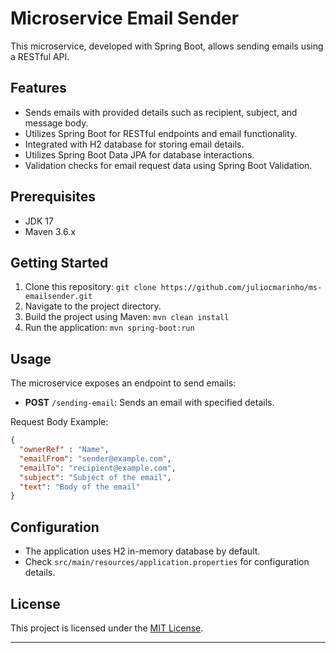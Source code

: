 # Microservice Email Sender

This microservice, developed with Spring Boot, allows sending emails using a RESTful API.

## Features

- Sends emails with provided details such as recipient, subject, and message body.
- Utilizes Spring Boot for RESTful endpoints and email functionality.
- Integrated with H2 database for storing email details.
- Utilizes Spring Boot Data JPA for database interactions.
- Validation checks for email request data using Spring Boot Validation.

## Prerequisites

- JDK 17
- Maven 3.6.x

## Getting Started

1. Clone this repository: `git clone https://github.com/juliocmarinho/ms-emailsender.git`
2. Navigate to the project directory.
3. Build the project using Maven: `mvn clean install`
4. Run the application: `mvn spring-boot:run`

## Usage

The microservice exposes an endpoint to send emails:

- **POST** `/sending-email`: Sends an email with specified details.

Request Body Example:
```json
{
  "ownerRef" : "Name",
  "emailFrom": "sender@example.com",
  "emailTo": "recipient@example.com",
  "subject": "Subject of the email",
  "text": "Body of the email"
}
```

## Configuration

- The application uses H2 in-memory database by default.
- Check `src/main/resources/application.properties` for configuration details.


## License

This project is licensed under the [MIT License](LICENSE).

---
